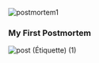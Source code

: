 ![postmortem1](https://user-images.githubusercontent.com/96126445/192768507-ce871690-6246-472d-85a4-7d218675863b.png)
### My First Postmortem


![post (Étiquette) (1)](https://user-images.githubusercontent.com/96126445/193136130-40f82cb7-94ed-4d96-8cfa-e991a107c7fa.png)

